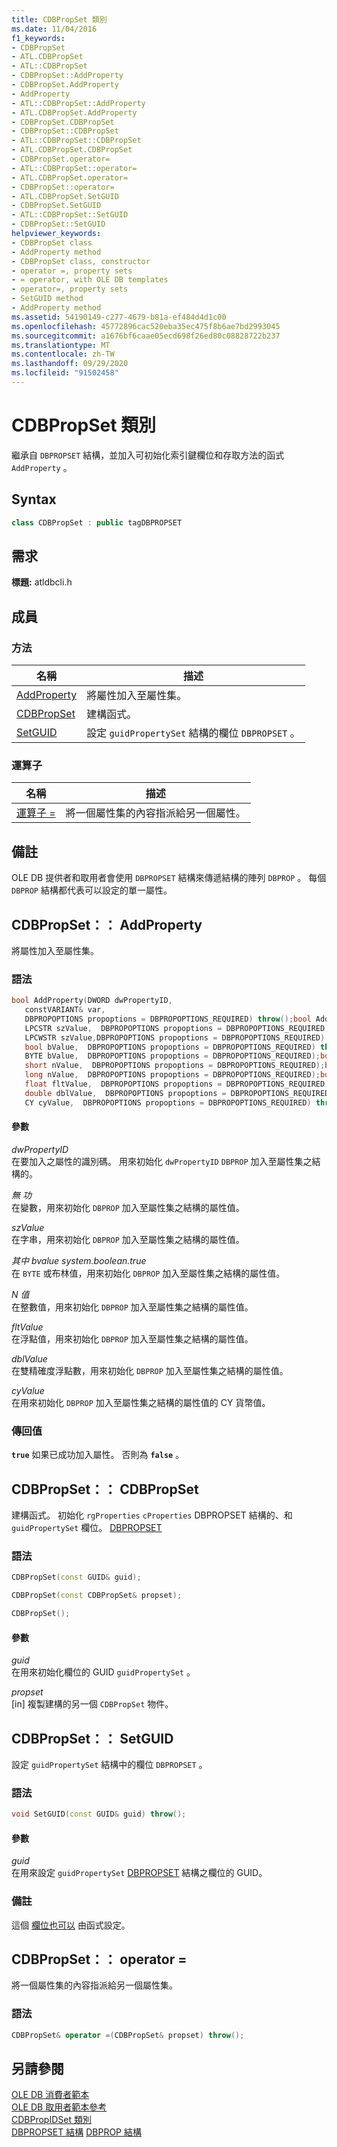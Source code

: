 ```yaml
---
title: CDBPropSet 類別
ms.date: 11/04/2016
f1_keywords:
- CDBPropSet
- ATL.CDBPropSet
- ATL::CDBPropSet
- CDBPropSet::AddProperty
- CDBPropSet.AddProperty
- AddProperty
- ATL::CDBPropSet::AddProperty
- ATL.CDBPropSet.AddProperty
- CDBPropSet.CDBPropSet
- CDBPropSet::CDBPropSet
- ATL::CDBPropSet::CDBPropSet
- ATL.CDBPropSet.CDBPropSet
- CDBPropSet.operator=
- ATL::CDBPropSet::operator=
- ATL.CDBPropSet.operator=
- CDBPropSet::operator=
- ATL.CDBPropSet.SetGUID
- CDBPropSet.SetGUID
- ATL::CDBPropSet::SetGUID
- CDBPropSet::SetGUID
helpviewer_keywords:
- CDBPropSet class
- AddProperty method
- CDBPropSet class, constructor
- operator =, property sets
- = operator, with OLE DB templates
- operator=, property sets
- SetGUID method
- AddProperty method
ms.assetid: 54190149-c277-4679-b81a-ef484d4d1c00
ms.openlocfilehash: 45772896cac520eba35ec475f8b6ae7bd2993045
ms.sourcegitcommit: a1676bf6caae05ecd698f26ed80c08828722b237
ms.translationtype: MT
ms.contentlocale: zh-TW
ms.lasthandoff: 09/29/2020
ms.locfileid: "91502458"
---
```

# <a name="cdbpropset-class"></a>CDBPropSet 類別

繼承自 `DBPROPSET` 結構，並加入可初始化索引鍵欄位和存取方法的函式 `AddProperty` 。

## <a name="syntax"></a>Syntax

```cpp
class CDBPropSet : public tagDBPROPSET
```

## <a name="requirements"></a>需求

**標題:** atldbcli.h

## <a name="members"></a>成員

### <a name="methods"></a>方法

| 名稱 | 描述 |
|-|-|
|[AddProperty](#addproperty)|將屬性加入至屬性集。|
|[CDBPropSet](#cdbpropset)|建構函式。|
|[SetGUID](#setguid)|設定 `guidPropertySet` 結構的欄位 `DBPROPSET` 。|

### <a name="operators"></a>運算子

| 名稱 | 描述 |
|-|-|
|[運算子 =](#op_equal)|將一個屬性集的內容指派給另一個屬性。|

## <a name="remarks"></a>備註

OLE DB 提供者和取用者會使用 `DBPROPSET` 結構來傳遞結構的陣列 `DBPROP` 。 每個 `DBPROP` 結構都代表可以設定的單一屬性。

## <a name="cdbpropsetaddproperty"></a><a name="addproperty"></a> CDBPropSet：： AddProperty

將屬性加入至屬性集。

### <a name="syntax"></a>語法

```cpp
bool AddProperty(DWORD dwPropertyID,
   constVARIANT& var,
   DBPROPOPTIONS propoptions = DBPROPOPTIONS_REQUIRED) throw();bool AddProperty(DWORD dwPropertyID,
   LPCSTR szValue,  DBPROPOPTIONS propoptions = DBPROPOPTIONS_REQUIRED) throw();bool AddProperty(DWORD dwPropertyID,
   LPCWSTR szValue,DBPROPOPTIONS propoptions = DBPROPOPTIONS_REQUIRED) throw();bool AddProperty(DWORD dwPropertyID,
   bool bValue,  DBPROPOPTIONS propoptions = DBPROPOPTIONS_REQUIRED) throw();bool AddProperty(DWORD dwPropertyID,
   BYTE bValue,  DBPROPOPTIONS propoptions = DBPROPOPTIONS_REQUIRED);bool AddProperty(DWORD dwPropertyID,
   short nValue,  DBPROPOPTIONS propoptions = DBPROPOPTIONS_REQUIRED);bool AddProperty(DWORD dwPropertyID,
   long nValue,  DBPROPOPTIONS propoptions = DBPROPOPTIONS_REQUIRED);bool AddProperty(DWORD dwPropertyID,
   float fltValue,  DBPROPOPTIONS propoptions = DBPROPOPTIONS_REQUIRED);bool AddProperty(DWORD dwPropertyID,
   double dblValue,  DBPROPOPTIONS propoptions = DBPROPOPTIONS_REQUIRED) throw();bool AddProperty(DWORD dwPropertyID,
   CY cyValue,  DBPROPOPTIONS propoptions = DBPROPOPTIONS_REQUIRED) throw();
```

#### <a name="parameters"></a>參數

*dwPropertyID*<br/>
在要加入之屬性的識別碼。 用來初始化 `dwPropertyID` `DBPROP` 加入至屬性集之結構的。

*無 功*<br/>
在變數，用來初始化 `DBPROP` 加入至屬性集之結構的屬性值。

*szValue*<br/>
在字串，用來初始化 `DBPROP` 加入至屬性集之結構的屬性值。

*其中 bvalue system.boolean.true*<br/>
在 `BYTE` 或布林值，用來初始化 `DBPROP` 加入至屬性集之結構的屬性值。

*N 值*<br/>
在整數值，用來初始化 `DBPROP` 加入至屬性集之結構的屬性值。

*fltValue*<br/>
在浮點值，用來初始化 `DBPROP` 加入至屬性集之結構的屬性值。

*dblValue*<br/>
在雙精確度浮點數，用來初始化 `DBPROP` 加入至屬性集之結構的屬性值。

*cyValue*<br/>
在用來初始化 `DBPROP` 加入至屬性集之結構的屬性值的 CY 貨幣值。

### <a name="return-value"></a>傳回值

**`true`** 如果已成功加入屬性。 否則為 **`false`** 。

## <a name="cdbpropsetcdbpropset"></a><a name="cdbpropset"></a> CDBPropSet：： CDBPropSet

建構函式。 初始化 `rgProperties` `cProperties` DBPROPSET 結構的、和 `guidPropertySet` 欄位。 [DBPROPSET](/previous-versions/windows/desktop/ms714367(v=vs.85))

### <a name="syntax"></a>語法

```cpp
CDBPropSet(const GUID& guid);

CDBPropSet(const CDBPropSet& propset);

CDBPropSet();
```

#### <a name="parameters"></a>參數

*guid*<br/>
在用來初始化欄位的 GUID `guidPropertySet` 。

*propset*<br/>
[in] 複製建構的另一個 `CDBPropSet` 物件。

## <a name="cdbpropsetsetguid"></a><a name="setguid"></a> CDBPropSet：： SetGUID

設定 `guidPropertySet` 結構中的欄位 `DBPROPSET` 。

### <a name="syntax"></a>語法

```cpp
void SetGUID(const GUID& guid) throw();
```

#### <a name="parameters"></a>參數

*guid*<br/>
在用來設定 `guidPropertySet` [DBPROPSET](/previous-versions/windows/desktop/ms714367(v=vs.85)) 結構之欄位的 GUID。

### <a name="remarks"></a>備註

這個 [欄位也可以](#cdbpropset) 由函式設定。

## <a name="cdbpropsetoperator-"></a><a name="op_equal"></a> CDBPropSet：： operator =

將一個屬性集的內容指派給另一個屬性集。

### <a name="syntax"></a>語法

```cpp
CDBPropSet& operator =(CDBPropSet& propset) throw();
```

## <a name="see-also"></a>另請參閱

[OLE DB 消費者範本](../../data/oledb/ole-db-consumer-templates-cpp.md)<br/>
[OLE DB 取用者範本參考](../../data/oledb/ole-db-consumer-templates-reference.md)<br/>
[CDBPropIDSet 類別](../../data/oledb/cdbpropidset-class.md)<br/>
[DBPROPSET 結構](/previous-versions/windows/desktop/ms714367(v=vs.85)) 
[DBPROP 結構](/previous-versions/windows/desktop/ms717970(v=vs.85))
